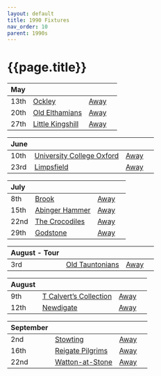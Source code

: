 ```yaml
---
layout: default
title: 1990 Fixtures
nav_order: 10
parent: 1990s
---
```


# {{page.title}}

| May |  |  |  |
|:---|:---|:---|:---|
| 13th | [Ockley](ockley) | [Away](https://goo.gl/maps/vmhvFhbrVZGrsXAAA) |
| 20th | [Old Elthamians](old-elthamians) | [Away](https://goo.gl/maps/FQbBNZQTFggEmhfv9) |
| 27th | [Little Kingshill](little-kingshill) | [Away](https://goo.gl/maps/JPwm5tfBfK6cjv9m6) |

| June |  |  |  |
|:---|:---|:---|:---|
| 10th | [University College Oxford](university-college-oxford) | [Away](https://goo.gl/maps/FvvBeKPnZ3XwkmpQ7) |
| 23rd | [Limpsfield](limpsfield) | [Away](https://goo.gl/maps/cQfMoSXGaenFajMf7) |

| July |  |  |  |
|:---|:---|:---|:---|
| 8th | [Brook](brook) | [Away](https://goo.gl/maps/dQwigbDWBHfwzub68) |
| 15th | [Abinger Hammer](abinger-hammer) | [Away](https://goo.gl/maps/bnKVBHEMFuJe4KGH9) |
| 22nd | [The Crocodiles](the-crocodiles) | [Away](https://goo.gl/maps/fdXVhyS9CDX9VU1K9) |
| 29th | [Godstone](godstone) | [Away](https://goo.gl/maps/12XmMyHmXBto8bTV81) |

| August - Tour |  |  |  |
|:---|:---|:---|:---|
| 3rd | [Old Tauntonians](old-tauntonians) | [Away](https://goo.gl/maps/viL3E8ucMGGG7G9i8) |

| August |  |  |  |
|:---|:---|:---|:---|
| 9th | [T Calvert’s Collection](t-calverts-collection) | [Away](https://goo.gl/maps/pW6HTQghBSmD5PzH6) |
| 12th | [Newdigate](newdigate) | [Away](https://goo.gl/maps/kQnkUfc3MdtqLyvd8) |

| September |  |  |  |
|:---|:---|:---|:---|
| 2nd | [Stowting](stowting) | [Away](https://goo.gl/maps/3Br4woRQXRqh9Uje8) |
| 16th | [Reigate Pilgrims](reigate-pilgrims) | [Away](https://goo.gl/maps/z54KDhWLtQreY6xy9) |
| 22nd | [Watton-at-Stone](watton-at-stone) | [Away](https://goo.gl/maps/JPBQawMsjLgYtVHk9) |